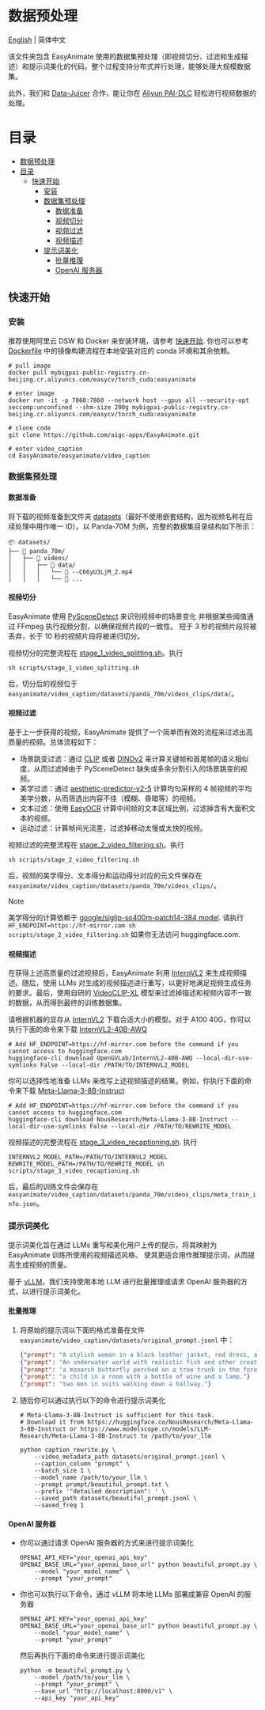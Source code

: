 # 数据预处理
[English](./README.md) | 简体中文

该文件夹包含 EasyAnimate 使用的数据集预处理（即视频切分、过滤和生成描述）和提示词美化的代码。整个过程支持分布式并行处理，能够处理大规模数据集。

此外，我们和 [Data-Juicer](https://github.com/modelscope/data-juicer/blob/main/docs/DJ_SORA.md) 合作，能让你在 [Aliyun PAI-DLC](https://help.aliyun.com/zh/pai/user-guide/video-preprocessing/) 轻松进行视频数据的处理。

# 目录
- [数据预处理](#数据预处理)
- [目录](#目录)
  - [快速开始](#快速开始)
    - [安装](#安装)
    - [数据集预处理](#数据集预处理)
      - [数据准备](#数据准备)
      - [视频切分](#视频切分)
      - [视频过滤](#视频过滤)
      - [视频描述](#视频描述)
    - [提示词美化](#提示词美化)
      - [批量推理](#批量推理)
      - [OpenAI 服务器](#openai-服务器)


## 快速开始
### 安装
推荐使用阿里云 DSW 和 Docker 来安装环境，请参考 [快速开始](../../README_zh-CN.md#1-云使用-aliyundswdocker). 你也可以参考 [Dockerfile](../../Dockerfile.ds) 中的镜像构建流程在本地安装对应的 conda 环境和其余依赖。

```shell
# pull image
docker pull mybigpai-public-registry.cn-beijing.cr.aliyuncs.com/easycv/torch_cuda:easyanimate

# enter image
docker run -it -p 7860:7860 --network host --gpus all --security-opt seccomp:unconfined --shm-size 200g mybigpai-public-registry.cn-beijing.cr.aliyuncs.com/easycv/torch_cuda:easyanimate

# clone code
git clone https://github.com/aigc-apps/EasyAnimate.git

# enter video_caption
cd EasyAnimate/easyanimate/video_caption
```

### 数据集预处理
#### 数据准备
将下载的视频准备到文件夹 [datasets](./datasets/)（最好不使用嵌套结构，因为视频名称在后续处理中用作唯一 ID）。以 Panda-70M 为例，完整的数据集目录结构如下所示：
```
📦 datasets/
├── 📂 panda_70m/
│   ├── 📂 videos/
│   │   ├── 📂 data/
│   │   │   └── 📄 --C66yU3LjM_2.mp4
│   │   │   └── 📄 ...
```

#### 视频切分
EasyAnimate 使用 [PySceneDetect](https://github.com/Breakthrough/PySceneDetect) 来识别视频中的场景变化
并根据某些阈值通过 FFmpeg 执行视频分割，以确保视频片段的一致性。
短于 3 秒的视频片段将被丢弃，长于 10 秒的视频片段将被递归切分。

视频切分的完整流程在 [stage_1_video_splitting.sh](./scripts/stage_1_video_splitting.sh)。执行
```shell
sh scripts/stage_1_video_splitting.sh
```
后，切分后的视频位于 `easyanimate/video_caption/datasets/panda_70m/videos_clips/data/`。

#### 视频过滤
基于上一步获得的视频，EasyAnimate 提供了一个简单而有效的流程来过滤出高质量的视频。总体流程如下：

- 场景跳变过滤：通过 [CLIP](https://github.com/openai/CLIP) 或者 [DINOv2](https://github.com/facebookresearch/dinov2) 来计算关键帧和首尾帧的语义相似度，从而过滤掉由于 PySceneDetect 缺失或多余分割引入的场景跳变的视频。
- 美学过滤：通过 [aesthetic-predictor-v2-5](https://github.com/discus0434/aesthetic-predictor-v2-5) 计算均匀采样的 4 帧视频的平均美学分数，从而筛选出内容不佳（模糊、昏暗等）的视频。
- 文本过滤：使用 [EasyOCR](https://github.com/JaidedAI/EasyOCR) 计算中间帧的文本区域比例，过滤掉含有大面积文本的视频。
- 运动过滤：计算帧间光流差，过滤掉移动太慢或太快的视频。

视频过滤的完整流程在 [stage_2_video_filtering.sh](./scripts/stage_2_video_filtering.sh)。执行
```shell
sh scripts/stage_2_video_filtering.sh
```
后，视频的美学得分、文本得分和运动得分对应的元文件保存在 `easyanimate/video_caption/datasets/panda_70m/videos_clips/`。

> [!NOTE]
> 美学得分的计算依赖于 [google/siglip-so400m-patch14-384 model](https://huggingface.co/google/siglip-so400m-patch14-384).
请执行 `HF_ENDPOINT=https://hf-mirror.com sh scripts/stage_2_video_filtering.sh` 如果你无法访问 huggingface.com.

#### 视频描述
在获得上述高质量的过滤视频后，EasyAnimate 利用 [InternVL2](https://internvl.readthedocs.io/en/latest/internvl2.0/introduction.html) 来生成视频描述。随后，使用 LLMs 对生成的视频描述进行重写，以更好地满足视频生成任务的要求。最后，使用自研的 [VideoCLIP-XL](https://arxiv.org/abs/2410.00741) 模型来过滤掉描述和视频内容不一致的数据，从而得到最终的训练数据集。

请根据机器的显存从 [InternVL2](https://huggingface.co/collections/OpenGVLab/internvl-20-667d3961ab5eb12c7ed1463e) 下载合适大小的模型。对于 A100 40G，你可以执行下面的命令来下载 [InternVL2-40B-AWQ](https://huggingface.co/OpenGVLab/InternVL2-40B-AWQ)
```shell
# Add HF_ENDPOINT=https://hf-mirror.com before the command if you cannot access to huggingface.com
huggingface-cli download OpenGVLab/InternVL2-40B-AWQ --local-dir-use-symlinks False --local-dir /PATH/TO/INTERNVL2_MODEL
```

你可以选择性地准备 LLMs 来改写上述视频描述的结果。例如，你执行下面的命令来下载 [Meta-Llama-3-8B-Instruct](https://huggingface.co/NousResearch/Meta-Llama-3-8B-Instruct)
```shell
# Add HF_ENDPOINT=https://hf-mirror.com before the command if you cannot access to huggingface.com
huggingface-cli download NousResearch/Meta-Llama-3-8B-Instruct --local-dir-use-symlinks False --local-dir /PATH/TO/REWRITE_MODEL
```

视频描述的完整流程在 [stage_3_video_recaptioning.sh](./scripts/stage_3_video_recaptioning.sh).
执行
```shell
INTERNVL2_MODEL_PATH=/PATH/TO/INTERNVL2_MODEL REWRITE_MODEL_PATH=/PATH/TO/REWRITE_MODEL sh scripts/stage_3_video_recaptioning.sh
```
后，最后的训练文件会保存在 `easyanimate/video_caption/datasets/panda_70m/videos_clips/meta_train_info.json`。

### 提示词美化
提示词美化旨在通过 LLMs 重写和美化用户上传的提示，将其映射为 EasyAnimate 训练所使用的视频描述风格、
使其更适合用作推理提示词，从而提高生成视频的质量。

基于 [vLLM](https://github.com/vllm-project/vllm)，我们支持使用本地 LLM 进行批量推理或请求 OpenAI 服务器的方式，以进行提示词美化。

#### 批量推理
1. 将原始的提示词以下面的格式准备在文件 `easyanimate/video_caption/datasets/original_prompt.jsonl` 中：
    ```json
    {"prompt": "A stylish woman in a black leather jacket, red dress, and boots walks confidently down a damp Tokyo street."}
    {"prompt": "An underwater world with realistic fish and other creatures of the sea."}
    {"prompt": "a monarch butterfly perched on a tree trunk in the forest."}
    {"prompt": "a child in a room with a bottle of wine and a lamp."}
    {"prompt": "two men in suits walking down a hallway."}
    ```

2. 随后你可以通过执行以下的命令进行提示词美化
    ```shell
    # Meta-Llama-3-8B-Instruct is sufficient for this task.
    # Download it from https://huggingface.co/NousResearch/Meta-Llama-3-8B-Instruct or https://www.modelscope.cn/models/LLM-Research/Meta-Llama-3-8B-Instruct to /path/to/your_llm

    python caption_rewrite.py \
        --video_metadata_path datasets/original_prompt.jsonl \
        --caption_column "prompt" \
        --batch_size 1 \
        --model_name /path/to/your_llm \
        --prompt prompt/beautiful_prompt.txt \
        --prefix '"detailed description": ' \
        --saved_path datasets/beautiful_prompt.jsonl \
        --saved_freq 1
    ```

#### OpenAI 服务器
+ 你可以通过请求 OpenAI 服务器的方式来进行提示词美化
    ```shell
    OPENAI_API_KEY="your_openai_api_key" OPENAI_BASE_URL="your_openai_base_url" python beautiful_prompt.py \
        --model "your_model_name" \
        --prompt "your_prompt"
    ```

+ 你也可以执行以下命令，通过 vLLM 将本地 LLMs 部署成兼容 OpenAI 的服务器
    ```shell
    OPENAI_API_KEY="your_openai_api_key" OPENAI_BASE_URL="your_openai_base_url" python beautiful_prompt.py \
        --model "your_model_name" \
        --prompt "your_prompt"
    ```

    然后再执行下面的命令来进行提示词美化
    ```shell
    python -m beautiful_prompt.py \
        --model /path/to/your_llm \
        --prompt "your_prompt" \
        --base_url "http://localhost:8000/v1" \
        --api_key "your_api_key"
    ```